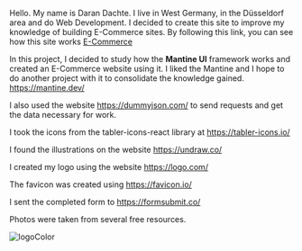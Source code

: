 Hello. My name is Daran Daсhte. I live in West Germany, in the Düsseldorf area and do Web Development. I decided to create this site to improve my knowledge of building E-Commerce sites. By following this link, you can see how this site works <a href="https://main--timely-peony-f0a59f.netlify.app/" target="_blank">E-Commerce</a>



In this project, I decided to study how the <b>Mantine UI</b> framework works and created an E-Commerce website using it. I liked the Mantine and I hope to do another project with it to consolidate the knowledge gained.  https://mantine.dev/ [](http://a.com)

I also used the website https://dummyjson.com/ to send requests and get the data necessary for work.

I took the icons from the tabler-icons-react library at https://tabler-icons.io/

I found the illustrations on the website https://undraw.co/

I created my logo using the website https://logo.com/

The favicon was created using https://favicon.io/

I sent the completed form to https://formsubmit.co/

Photos were taken from several free resources.


![logoColor](https://user-images.githubusercontent.com/96144068/234046629-d073245e-5596-4b09-8334-cf94d2beb69a.jpg)




